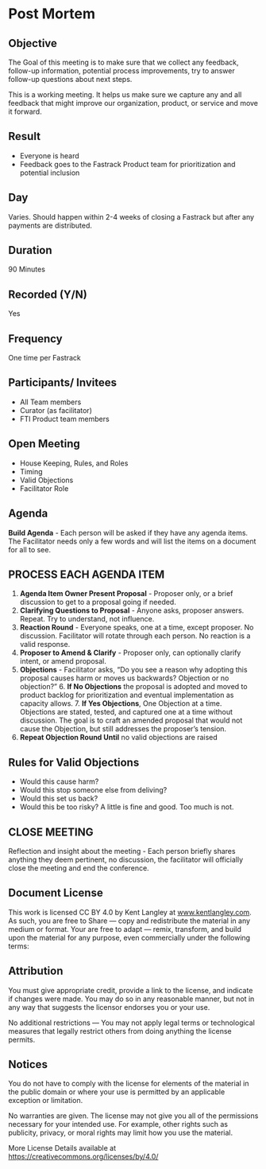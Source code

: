 # Post Mortem

## Objective

The Goal of this meeting is to make sure that we collect any feedback, follow-up information, potential process improvements, try to answer follow-up questions about next steps.

This is a working meeting. It helps us make sure we capture any and all feedback that might improve our organization, product, or service and move it forward.

## Result
- Everyone is heard
- Feedback goes to the Fastrack Product team for prioritization and potential inclusion

## Day

Varies. Should happen within 2-4 weeks of closing a Fastrack but after any payments are distributed.

## Duration

90 Minutes

## Recorded (Y/N)

Yes

## Frequency

One time per Fastrack

## Participants/ Invitees

- All Team members
- Curator (as facilitator)
- FTI Product team members

## Open Meeting
- House Keeping, Rules, and Roles
- Timing
- Valid Objections
- Facilitator Role

## Agenda
**Build Agenda** - Each person will be asked if they have any agenda items. The Facilitator needs only a few words and will list the items on a document for all to see.

## PROCESS EACH AGENDA ITEM

1. **Agenda Item Owner Present Proposal** - Proposer only, or a brief discussion to get to a proposal going if needed.
2. **Clarifying Questions to Proposal** - Anyone asks, proposer answers. Repeat. Try to understand, not influence.
3. **Reaction Round** - Everyone speaks, one at a time, except proposer. No discussion. Facilitator will rotate through each person. No reaction is a valid response.
4. **Proposer to Amend & Clarify** - Proposer only, can optionally clarify intent, or amend proposal.
5. **Objections** - Facilitator asks, “Do you see a reason why adopting this proposal causes harm or moves us backwards? Objection or no objection?”
	6. **If No Objections** the proposal is adopted and moved to product backlog for prioritization and eventual implementation as capacity allows.
	7. **If Yes Objections**, One Objection at a time. Objections are stated, tested, and captured one at a time without discussion. The goal is to craft an amended proposal that would not cause the Objection, but still addresses the proposer’s tension.
8. **Repeat Objection Round Until** no valid objections are raised

## Rules for Valid Objections

- Would this cause harm?
- Would this stop someone else from deliving?
- Would this set us back?
- Would this be too risky? A little is fine and good. Too much is not.

## CLOSE MEETING
Reflection and insight about the meeting - Each person briefly shares anything they deem pertinent, no discussion, the facilitator will officially close the meeting and end the conference.

## Document License
This work is licensed CC BY 4.0 by Kent Langley at www.kentlangley.com. As such, you are free to Share — copy and redistribute the material in any medium or format. Your are free to adapt — remix, transform, and build upon the material for any purpose, even commercially under the following terms:

## Attribution

You must give appropriate credit, provide a link to the license, and indicate if changes were made. You may do so in any reasonable manner, but not in any way that suggests the licensor endorses you or your use.

No additional restrictions — You may not apply legal terms or technological measures that legally restrict others from doing anything the license permits.

## Notices

You do not have to comply with the license for elements of the material in the public domain or where your use is permitted by an applicable exception or limitation.

No warranties are given. The license may not give you all of the permissions necessary for your intended use. For example, other rights such as publicity, privacy, or moral rights may limit how you use the material.

More License Details available at https://creativecommons.org/licenses/by/4.0/
